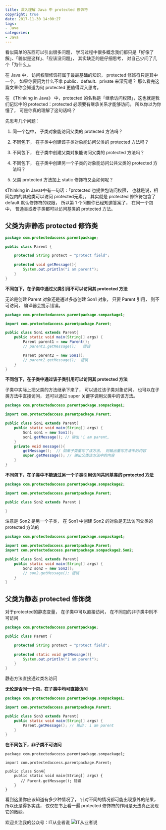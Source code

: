 ```yaml
---
title: 深入理解 Java 中 protected 修饰符
copyright: true
date: 2017-11-30 14:00:27
tags:
- Java
categories:
- Java
---
```


看似简单的东西可以引出很多问题， 学习过程中很多概念我们都只是「好像了解」、「貌似是这样」、「应该没问题」， 其实缺乏的是仔细思考， 对自己少问了几个「为什么」。

在 Java 中， 访问权限修饰符属于最最基础的知识， protected 修饰符只是其中一个， 如果你要问为什么不拿 public、default、private 来深究呢？ 那么看完这篇文章你会知道为何 protected 更值得深入思考。

<!-- more -->

在 《Thinking in Java》 中，protected 的名称是「继承访问权限」，这也就是我们记忆中的 protected：protected 必须要有继承关系才能够访问。 所以你以为你懂了， 可是你真的理解了这句话吗？

先思考几个问题：
1. 同一个包中， 子类对象能访问父类的 protected 方法吗？

2. 不同包下， 在子类中创建该子类对象能访问父类的 protected 方法吗？

3. 不同包下， 在子类中创建父类对象能访问父类的 protected 方法吗？

4. 不同包下， 在子类中创建另一个子类的对象能访问公共父类的 protected 方法吗？

5. 父类 protected 方法加上 static 修饰符又会如何呢？

《Thinking in Java》中有一句话：「protected 也提供包访问权限， 也就是说，相同包内的其他类可以访问 protected元素」， 其实就是 protected 修饰符包含了 default 默认修饰符的权限， 所以第 1 个问题你已经知道答案了， 在同一个包中， 普通类或者子类都可以访问基类的 protected 方法。

## 父类为非静态 protected 修饰类 ##

```java
package com.protectedaccess.parentpackage;

public class Parent {

    protected String protect = "protect field";
    
    protected void getMessage(){
        System.out.println("i am parent");
    }
}
```

**不同包下，在子类中通过父类引用不可以访问其 protected 方法**


无论是创建 Parent 对象还是通过多态创建 Son1 对象， 只要 Parent 引用， 则不可访问， 编译器会提示错误。

```java
package com.protectedaccess.parentpackage.sonpackage1;

import com.protectedaccess.parentpackage.Parent;

public class Son1 extends Parent{
    public static void main(String[] args) {
        Parent parent1 = new Parent();
        // parent1.getMessage();   错误

        Parent parent2 = new Son1();
        // parent2.getMessage();  错误
    }
}
```

**不同包下，在子类中通过该子类引用可以访问其 protected 方法**

子类中实际上把父类的方法继承下来了， 可以通过该子类对象访问， 也可以在子类方法中直接访问，  还可以通过 super 关键字调用父类中的该方法。

```java
package com.protectedaccess.parentpackage.sonpackage1;

import com.protectedaccess.parentpackage.Parent;

public class Son1 extends Parent{
    public static void main(String[] args) {
        Son1 son1 = new Son1();
        son1.getMessage(); // 输出：i am parent,
    }
    private void message(){
        getMessage();  // 如果子类重写了该方法， 则输出重写方法中的内容
        super.getMessage(); // 输出父类该方法中的内容
    }
}
```

**不同包下，在子类中不能通过另一个子类引用访问共同基类的 protected 方法**

```java
package com.protectedaccess.parentpackage.sonpackage2;

import com.protectedaccess.parentpackage.Parent;

public class Son2 extends Parent {

}
```

注意是 Son2 是另一个子类， 在 Son1 中创建 Son2 的对象是无法访问父类的 protected 方法的

```java
package com.protectedaccess.parentpackage.sonpackage1;

import com.protectedaccess.parentpackage.Parent;
import com.protectedaccess.parentpackage.sonpackage2.Son2;

public class Son1 extends Parent{
    public static void main(String[] args) {
        Son2 son2 = new Son2();
        // son2.getMessage(); 错误
    }
}
```

## 父类为静态 protected 修饰类 ##

对于protected的静态变量， 在子类中可以直接访问， 在不同包的非子类中则不可访问

```java
package com.protectedaccess.parentpackage;

public class Parent {

    protected String protect = "protect field";
    
    protected static void getMessage(){
        System.out.println("i am parent");
    }
}
```

静态方法直接通过类名访问

**无论是否同一个包，在子类中均可直接访问**

```java
package com.protectedaccess.parentpackage.sonpackage1;

import com.protectedaccess.parentpackage.Parent;

public class Son3 extends Parent{
    public static void main(String[] args) {
        Parent.getMessage(); // 输出： i am parent
    }
}
```

**在不同包下，非子类不可访问**

```
package com.protectedaccess.parentpackage.sonpackage1;

import com.protectedaccess.parentpackage.Parent;

public class Son4{
    public static void main(String[] args) {
       // Parent.getMessage(); 错误
    }
}
```

看到这里你应该知道有多少种情况了， 针对不同的情况都可能出现意外的结果， 所以还是得多实践， 仅仅在书上看一遍 protected 修饰符的作用是无法真正发现它的微妙。

欢迎关注我的公众号：IT从业者说
![IT从业者说](http://upload-images.jianshu.io/upload_images/6753966-2a33084ce1643224.jpg?imageMogr2/auto-orient/strip%7CimageView2/2/w/1240)











